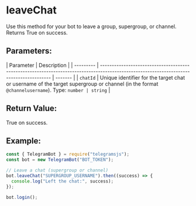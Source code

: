 # leaveChat

Use this method for your bot to leave a group, supergroup, or channel. Returns True on success.

## Parameters:

| Parameter | Description                                                                                                                             |
| --------- | --------------------------------------------------------------------------------------------------------------------------------------- | ------- |
| `chatId`  | Unique identifier for the target chat or username of the target supergroup or channel (in the format `@channelusername`). Type: `number | string` |

## Return Value:

True on success.

## Example:

```javascript
const { TelegramBot } = require("telegramsjs");
const bot = new TelegramBot("BOT_TOKEN");

// Leave a chat (supergroup or channel)
bot.leaveChat("SUPERGROUP_USERNAME").then((success) => {
  console.log("Left the chat:", success);
});

bot.login();
```

